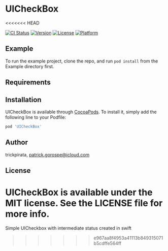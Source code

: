 # UICheckBox
<<<<<<< HEAD

[![CI Status](https://img.shields.io/travis/trickpirata/UICheckBox.svg?style=flat)](https://travis-ci.org/trickpirata/UICheckBox)
[![Version](https://img.shields.io/cocoapods/v/UICheckBox.svg?style=flat)](https://cocoapods.org/pods/UICheckBox)
[![License](https://img.shields.io/cocoapods/l/UICheckBox.svg?style=flat)](https://cocoapods.org/pods/UICheckBox)
[![Platform](https://img.shields.io/cocoapods/p/UICheckBox.svg?style=flat)](https://cocoapods.org/pods/UICheckBox)

## Example

To run the example project, clone the repo, and run `pod install` from the Example directory first.

## Requirements

## Installation

UICheckBox is available through [CocoaPods](https://cocoapods.org). To install
it, simply add the following line to your Podfile:

```ruby
pod 'UICheckBox'
```

## Author

trickpirata, patrick.gorospe@icloud.com

## License

UICheckBox is available under the MIT license. See the LICENSE file for more info.
=======
Simple UICheckbox with intermediate status created in swift
>>>>>>> e967aa8f4953a41113b849315071b5cdffe564ff

